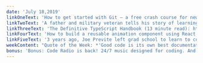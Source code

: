 ```yaml
---
date: 'July 18,2019'
linkOneText: 'How to get started with Git — a free crash course for new developers (7 minute read + video): https://www.freecodecamp.org/news/git-commands/'
linkTwoText: 'A father and military veteran tells his story of learning to code and getting his first developer job (8 minute read): https://www.freecodecamp.org/news/landing-my-first-development-job-what-a-crazy-journey/'
linkThreeText: 'The Definitive TypeScript Handbook (13 minute read): https://www.freecodecamp.org/news/the-definitive-typescript-handbook/'
linkFourText: 'How to build a reusable animation component using React Hooks, the newest React feature (7 minute read): https://www.freecodecamp.org/news/animating-visibility-with-css-an-example-of-react-hooks/'
linkFiveText: '3 years ago, Joe Previte left grad school to learn to code. In this interview, he talks about getting his first developer job, teaching other people how to code, and even running the local GraphQL meetup in Phoenix, Arizona (1 hour listen): https://www.freecodecamp.org/news/podcast-from-linguistics-grad-student-to-front-end-developer/'
weekContent: "Quote of the Week: *'Good code is its own best documentation.'* — Steve McConnell"
bonus: 'Bonus: Code Radio is back! 24/7 music designed for coding. And now it works better on your phone and uses less data: https://www.freecodecamp.org/news/code-radio-24-7/'
---
```

